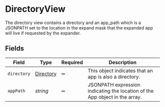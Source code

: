 # DirectoryView

The directory view contains a directory and an app_path which is a JSONPATH set to the location in the expand mask that the expanded app will live if requested by the expander.


## Fields

| Field                                                                        | Type                                                                         | Required                                                                     | Description                                                                  |
| ---------------------------------------------------------------------------- | ---------------------------------------------------------------------------- | ---------------------------------------------------------------------------- | ---------------------------------------------------------------------------- |
| `directory`                                                                  | [Directory](../../models/shared/directory.md)                                | :heavy_minus_sign:                                                           | This object indicates that an app is also a directory.                       |
| `appPath`                                                                    | *string*                                                                     | :heavy_minus_sign:                                                           | JSONPATH expression indicating the location of the App object in the  array. |